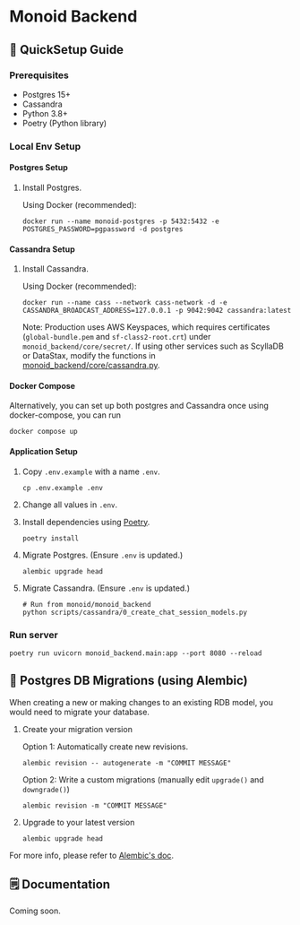 # Monoid Backend 

## 🌱 QuickSetup Guide

### Prerequisites
- Postgres 15+
- Cassandra 
- Python 3.8+
- Poetry (Python library)

### Local Env Setup 

#### Postgres Setup
1. Install Postgres. 

    Using Docker (recommended):

    ```
    docker run --name monoid-postgres -p 5432:5432 -e POSTGRES_PASSWORD=pgpassword -d postgres
    ```

#### Cassandra Setup
1. Install Cassandra. 

    Using Docker (recommended):
    ```
    docker run --name cass --network cass-network -d -e CASSANDRA_BROADCAST_ADDRESS=127.0.0.1 -p 9042:9042 cassandra:latest
    ```
    
    Note: Production uses AWS Keyspaces, which requires certificates (`global-bundle.pem` and `sf-class2-root.crt`) under `monoid_backend/core/secret/`. If using other services such as ScyllaDB or DataStax, modify the functions in [monoid_backend/core/cassandra.py](monoid_backend/core/cassandra.py).


#### Docker Compose
Alternatively, you can set up both postgres and Cassandra once using docker-compose, you can run

``` 
docker compose up
 ```

#### Application Setup
1. Copy `.env.example` with a name `.env`.
    ```
    cp .env.example .env
    ```
    
2. Change all values in `.env`.

3. Install dependencies using [Poetry](https://python-poetry.org/docs/).
    ```
    poetry install
    ```

4. Migrate Postgres. (Ensure `.env` is updated.)
    ```
    alembic upgrade head
    ```

5. Migrate Cassandra. (Ensure `.env` is updated.)
    ```
    # Run from monoid/monoid_backend
    python scripts/cassandra/0_create_chat_session_models.py
    ```


### Run server
```
poetry run uvicorn monoid_backend.main:app --port 8080 --reload
```

## 💽 Postgres DB Migrations (using Alembic)
When creating a new or making changes to an existing RDB model, you would need to migrate your database.


1. Create your migration version

    Option 1: Automatically create new revisions.
    ```
    alembic revision -- autogenerate -m "COMMIT MESSAGE"
    ```

    Option 2: Write a custom migrations (manually edit `upgrade()` and `downgrade()`)

    ```
    alembic revision -m "COMMIT MESSAGE"
    ```

2. Upgrade to your latest version
    ```
    alembic upgrade head
    ```

For more info, please refer to [Alembic's doc](https://alembic.sqlalchemy.org/en/latest/).

## 🗒️ Documentation
Coming soon.
